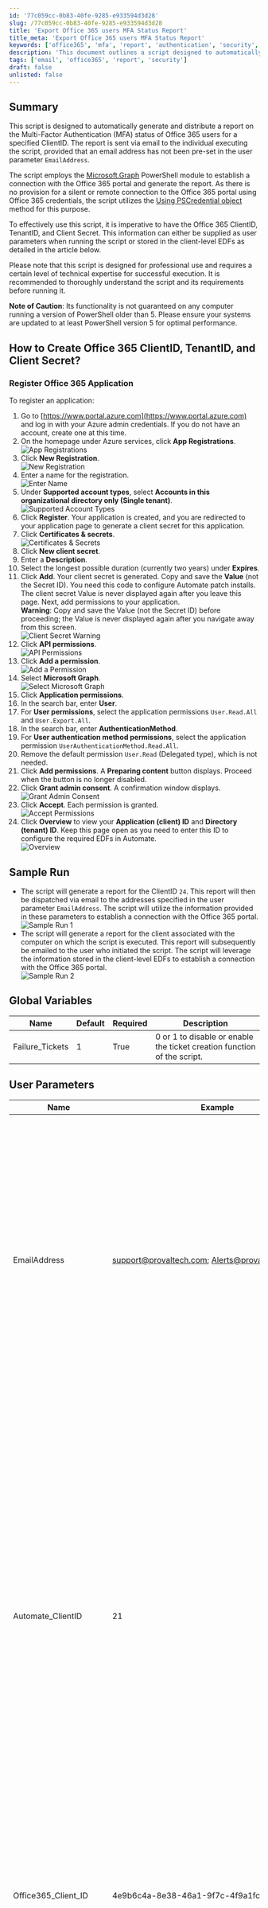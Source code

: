 ```yaml
---
id: '77c059cc-0b83-40fe-9285-e933594d3d28'
slug: /77c059cc-0b83-40fe-9285-e933594d3d28
title: 'Export Office 365 users MFA Status Report'
title_meta: 'Export Office 365 users MFA Status Report'
keywords: ['office365', 'mfa', 'report', 'authentication', 'security', 'email']
description: 'This document outlines a script designed to automatically generate and distribute a report on the Multi-Factor Authentication (MFA) status of Office 365 users for a specified ClientID. It details the requirements, setup process, and sample runs of the script, as well as the necessary configurations for Office 365 integration.'
tags: ['email', 'office365', 'report', 'security']
draft: false
unlisted: false
---
```


## Summary

This script is designed to automatically generate and distribute a report on the Multi-Factor Authentication (MFA) status of Office 365 users for a specified ClientID. The report is sent via email to the individual executing the script, provided that an email address has not been pre-set in the user parameter `EmailAddress`.

The script employs the [Microsoft.Graph](https://github.com/microsoftgraph/msgraph-sdk-powershell) PowerShell module to establish a connection with the Office 365 portal and generate the report. As there is no provision for a silent or remote connection to the Office 365 portal using Office 365 credentials, the script utilizes the [Using PSCredential object](https://github.com/microsoftgraph/msgraph-sdk-powershell/blob/dev/docs/authentication.md#client-credential-via-client-secret) method for this purpose.

To effectively use this script, it is imperative to have the Office 365 ClientID, TenantID, and Client Secret. This information can either be supplied as user parameters when running the script or stored in the client-level EDFs as detailed in the article below.

Please note that this script is designed for professional use and requires a certain level of technical expertise for successful execution. It is recommended to thoroughly understand the script and its requirements before running it.

**Note of Caution**: Its functionality is not guaranteed on any computer running a version of PowerShell older than 5. Please ensure your systems are updated to at least PowerShell version 5 for optimal performance.

## How to Create Office 365 ClientID, TenantID, and Client Secret?

### Register Office 365 Application

To register an application:

1. Go to [https://www.portal.azure.com](https://www.portal.azure.com) and log in with your Azure admin credentials. If you do not have an account, create one at this time.
2. On the homepage under Azure services, click **App Registrations**.  
   ![App Registrations](../../../static/img/docs/77c059cc-0b83-40fe-9285-e933594d3d28/image_1.webp)
3. Click **New Registration**.  
   ![New Registration](../../../static/img/docs/77c059cc-0b83-40fe-9285-e933594d3d28/image_2.webp)
4. Enter a name for the registration.  
   ![Enter Name](../../../static/img/docs/77c059cc-0b83-40fe-9285-e933594d3d28/image_3.webp)
5. Under **Supported account types**, select **Accounts in this organizational directory only (Single tenant)**.  
   ![Supported Account Types](../../../static/img/docs/77c059cc-0b83-40fe-9285-e933594d3d28/image_4.webp)
6. Click **Register**. Your application is created, and you are redirected to your application page to generate a client secret for this application.
7. Click **Certificates & secrets**.  
   ![Certificates & Secrets](../../../static/img/docs/77c059cc-0b83-40fe-9285-e933594d3d28/image_5.webp)
8. Click **New client secret**.
9. Enter a **Description**.
10. Select the longest possible duration (currently two years) under **Expires**.
11. Click **Add**. Your client secret is generated. Copy and save the **Value** (not the Secret ID). You need this code to configure Automate patch installs. The client secret Value is never displayed again after you leave this page. Next, add permissions to your application.  
    **Warning**: Copy and save the Value (not the Secret ID) before proceeding; the Value is never displayed again after you navigate away from this screen.  
    ![Client Secret Warning](../../../static/img/docs/77c059cc-0b83-40fe-9285-e933594d3d28/image_6.webp)
12. Click **API permissions**.  
    ![API Permissions](../../../static/img/docs/77c059cc-0b83-40fe-9285-e933594d3d28/image_7.webp)
13. Click **Add a permission**.  
    ![Add a Permission](../../../static/img/docs/77c059cc-0b83-40fe-9285-e933594d3d28/image_8.webp)
14. Select **Microsoft Graph**.  
    ![Select Microsoft Graph](https://docs.connectwise.com/@api/deki/files/32459/scn_o365setup_azure_apipermissions_addperimssion_msgraph.png?revision=1)
15. Click **Application permissions**.
16. In the search bar, enter **User**.
17. For **User permissions**, select the application permissions `User.Read.All` and `User.Export.All`.
18. In the search bar, enter **AuthenticationMethod**.
19. For **User authentication method permissions**, select the application permission `UserAuthenticationMethod.Read.All`.
20. Remove the default permission `User.Read` (Delegated type), which is not needed.
21. Click **Add permissions**. A **Preparing content** button displays. Proceed when the button is no longer disabled.
22. Click **Grant admin consent**. A confirmation window displays.  
    ![Grant Admin Consent](../../../static/img/docs/77c059cc-0b83-40fe-9285-e933594d3d28/image_9.webp)
23. Click **Accept**. Each permission is granted.  
    ![Accept Permissions](../../../static/img/docs/77c059cc-0b83-40fe-9285-e933594d3d28/image_10.webp)
24. Click **Overview** to view your **Application (client) ID** and **Directory (tenant) ID**. Keep this page open as you need to enter this ID to configure the required EDFs in Automate.  
    ![Overview](../../../static/img/docs/77c059cc-0b83-40fe-9285-e933594d3d28/image_11.webp)

## Sample Run

- The script will generate a report for the ClientID `24`. This report will then be dispatched via email to the addresses specified in the user parameter `EmailAddress`. The script will utilize the information provided in these parameters to establish a connection with the Office 365 portal.  
  ![Sample Run 1](../../../static/img/docs/77c059cc-0b83-40fe-9285-e933594d3d28/image_12.webp)
- The script will generate a report for the client associated with the computer on which the script is executed. This report will subsequently be emailed to the user who initiated the script. The script will leverage the information stored in the client-level EDFs to establish a connection with the Office 365 portal.  
  ![Sample Run 2](../../../static/img/docs/77c059cc-0b83-40fe-9285-e933594d3d28/image_13.webp)

## Global Variables

| Name              | Default | Required | Description                                                       |
|-------------------|---------|----------|-------------------------------------------------------------------|
| Failure_Tickets    | 1       | True     | 0 or 1 to disable or enable the ticket creation function of the script. |

## User Parameters

| Name                      | Example                                    | Required | Description                                                                                                                                                                                                                                                                                                                                                           |
|---------------------------|--------------------------------------------|----------|-----------------------------------------------------------------------------------------------------------------------------------------------------------------------------------------------------------------------------------------------------------------------------------------------------------------------------------------------------------------------|
| EmailAddress              | [support@provaltech.com](mailto:support@provaltech.com); [Alerts@provaltech.com](mailto:Alerts@provaltech.com) | False    | The email address or addresses that will receive the generated report. If this parameter is left blank, the script will default to sending the report to the email address of the user executing the script. In the case of multiple email addresses, each address should be separated by a semicolon.                                                                 |
| Automate_ClientID         | 21                                         | False    | This parameter specifies the Automate Client for which the report will be generated. If this parameter is left blank, the script will default to generating a report for the client associated with the computer on which the script is executed. This parameter offers flexibility, allowing the script to be run on a centralized computer (for example, an Automate server) and generate reports for all clients. |
| Office365_Client_ID       | 4e9b6c4a-8e38-46a1-9f7c-4f9a1fc3d7f5    | True (if the Client-Level EDF `M365 Client ID` is not set) | Office 365 Client ID. If this parameter is left blank, the script will default to using the value stored in the client-level EDF `M365 Client ID.`                                                                                                                                                                                                                   |
| Office365_Tenant_ID       | 78d61825-d966-4a3d-a3a8-5408e8acc66c      | True (if the Client-Level EDF `M365 Tenant ID` is not set) | Office 365 Tenant ID. If this parameter is left blank, the script will default to using the value stored in the client-level EDF `M365 Tenant ID.`                                                                                                                                                                                                                   |
| Office365_Client_Secret    | W/c9zFv622GjDgY+ZaPPFJiO3Z6GpD4R/9a+CT4yGA= | True (if the Client-Level EDF `M365 Client Secret` is not set) | Office 365 Client Secret. If this parameter is left blank, the script will default to using the value stored in the client-level EDF `M365 Client Secret.`                                                                                                                                                                                                          |

## Client-Level Extra Data Fields

| Name              | Example                                    | Required | Description                                                                                                      |
|-------------------|--------------------------------------------|----------|------------------------------------------------------------------------------------------------------------------|
| M365 Client ID     | 4e9b6c4a-8e38-46a1-9f7c-4f9a1fc3d7f5    | True (Otherwise set the value in the user parameter `Office365_Client_ID` while running the script.) | Office 365 Client ID                                                                                              |
| M365 Tenant ID     | 78d61825-d966-4a3d-a3a8-5408e8acc66c      | True (Otherwise set the value in the user parameter `Office365_Tenant_ID` while running the script.) | Office 365 Tenant ID                                                                                              |
| M365 Client Secret  | W/c9zFv622GjDgY+ZaPPFJiO3Z6GpD4R/9a+CT4yGA= | True (Otherwise set the value in the user parameter `Office365_Client_Secret` while running the script.) | Office 365 Client Secret                                                                                          |

These EDFs are in the Client-Level EDF section `Office 365 - MFA Status Report`.  
![Client-Level EDFs](../../../static/img/docs/77c059cc-0b83-40fe-9285-e933594d3d28/image_14.webp)

## Output

- Script Log
- Email
- Ticket

## Email

**Subject:** `\<ClientName> - Office 365 Users MFA Stats Report - \<TimeStamp>`

**Body:** `Attached CSV file is the Office 365 Users MFA Stats Report for the client \<ClientName>.`

**File Name Example:** `MfaStatusReport_2023-Sep-23-Sat 01-51 PM.csv`

## Ticketing

The script can create a ticket for failures. The ticketing feature can be toggled by the script's global parameter `Failure_Tickets`.

![Ticketing](../../../static/img/docs/77c059cc-0b83-40fe-9285-e933594d3d28/image_15.webp)

**Ticket Subject:** `Failed to Gather Office 365 Users MFA Report for \<Client Name>`

**Ticket Body for configuration error:** `The script was unable to initiate the PowerShell script due to the absence of the necessary key configurations. Set the Office365 ClientID, TenantID, and Client Secret in the Client level EDFs 'Office 365 - ClientID', 'Office 365 - TenantID', and 'Office 365 - Client Secret' respectively for \<Client Name>. The EDFs are present in the Client level EDF section 'Office 365 - MFA Status Report'. Alternatively, you can pass the required values in the script's user parameters 'Office365_Client_ID', 'Office365_Tenant_ID', and 'Office365_Client_Secret' respectively while initiating the script.`

**Ticket Body for the script failure:** `The script was unable to initiate the PowerShell script due to the absence of the necessary key configurations. <Error returned by the PowerShell script>`